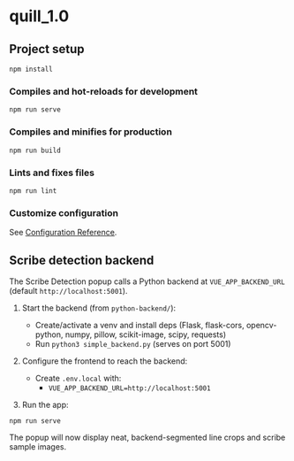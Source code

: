 # quill_1.0

## Project setup
```
npm install
```

### Compiles and hot-reloads for development
```
npm run serve
```

### Compiles and minifies for production
```
npm run build
```

### Lints and fixes files
```
npm run lint
```

### Customize configuration
See [Configuration Reference](https://cli.vuejs.org/config/).

## Scribe detection backend

The Scribe Detection popup calls a Python backend at `VUE_APP_BACKEND_URL` (default `http://localhost:5001`).

1) Start the backend (from `python-backend/`):
	- Create/activate a venv and install deps (Flask, flask-cors, opencv-python, numpy, pillow, scikit-image, scipy, requests)
	- Run `python3 simple_backend.py` (serves on port 5001)

2) Configure the frontend to reach the backend:
	- Create `.env.local` with:
	  - `VUE_APP_BACKEND_URL=http://localhost:5001`

3) Run the app:
```
npm run serve
```

The popup will now display neat, backend-segmented line crops and scribe sample images.

